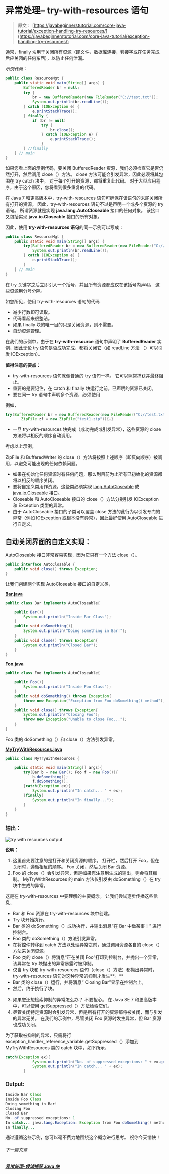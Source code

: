# 异常处理– try-with-resources 语句

> 原文： [https://javabeginnerstutorial.com/core-java-tutorial/exception-handling-try-resources/](https://javabeginnerstutorial.com/core-java-tutorial/exception-handling-try-resources/)

通常，finally 块用于关闭所有资源（即文件，数据库连接，套接字或在任务完成后应关闭的任何东西），以防止任何泄漏。

*示例代码：*

```java
public class ResourceMgt {
	public static void main(String[] args) {
		BufferedReader br = null;
		try {
			br = new BufferedReader(new FileReader("C://test.txt"));
			System.out.println(br.readLine());
		} catch (IOException e) {
			e.printStackTrace();
		} finally {
			if (br != null)
				try {
					br.close();
				} catch (IOException e) {
					e.printStackTrace();
				}
		} //finally
	} // main
}
```

如果您看上面的示例代码，要关闭 BufferedReader 资源，我们必须检查它是否仍然打开，然后调用 close（）方法。 close 方法可能会引发异常，因此必须将其包围在 try catch 块中。 对于每个打开的资源，都将重复此代码。 对于大型应用程序，由于这个原因，您将看到很多重复的代码。

在 Java 7 和更高版本中，try-with-resources 语句可确保在该语句的末尾关闭所有打开的资源。 因此，try-with-resources 语句不过是声明一个或多个资源的 try 语句。 所谓资源就是实现 **java.lang.AutoCloseable** 接口的任何对象。 该接口又包括实现 **java.io.Closeable** 接口的所有对象。

因此，使用 **try-with-resources 语句**的同一示例可以写成：

```java
public class ResourceMgt {
	public static void main(String[] args) {
		try(BufferedReader br = new BufferedReader(new FileReader("C://test.txt"))){
			System.out.println(br.readLine());
		} catch (IOException e) {
			e.printStackTrace();
		} 
	} // main
}
```

在 try 关键字之后立即引入一个括号，并且所有资源都应仅在该括号内声明。 这些资源用分号分隔。

如您所见，使用 try-with-resources 语句的代码

*   减少行数即可读取。
*   代码看起来很整洁。
*   如果 finally 块的唯一目的只是关闭资源，则不需要。
*   自动资源管理。

在我们的示例中，由于在 **try-with-resource** 语句中声明了 **BufferedReader** 实例，因此无论 try 语句是否成功完成，都将关闭它（如 readLine 方法 （）可以引发 IOException）。

**值得注意的要点：**

*   try-with-resources 语句就像普通的 try 语句一样。 它可以照常捕获并最终阻止。
*   重要的是要记住，在 catch 和 finally 块运行之前，已声明的资源已关闭。
*   要在同一 try 语句中声明多个资源，必须使用

例如，

```java
try(BufferedReader br = new BufferedReader(new FileReader("C://test.txt")); 
       ZipFile zf = new ZipFile("test1.zip")){…}
```

*   一旦 try-with-resources 块完成（成功完成或引发异常），这些资源的 close 方法将以相反的顺序自动调用。

考虑以上示例，

ZipFile 和 BufferedWriter 的 close（）方法将按照上述顺序（即反向顺序）被调用，以避免可能出现的任何依赖问题。

*   如果在初始化任何资源时有任何问题，那么到目前为止所有已初始化的资源都将以相反的顺序关闭。
*   要将自定义类用作资源，这些类必须实现 [lang.AutoCloseable](https://docs.oracle.com/javase/8/docs/api/java/lang/AutoCloseable.html) 或 [java.io.Closeable](https://docs.oracle.com/javase/8/docs/api/java/io/Closeable.html) 接口。
*   Closeable 和 AutoCloseable 接口的 close（）方法分别引发 IOException 和 Exception 类型的异常。
*   由于 AutoCloseable 接口的子类可以覆盖 close 方法的此行为以引发专门的异常（例如 IOException 或根本没有异常），因此最好使用 AutoCloseable 进行自定义。

## **自动关闭界面的自定义实现：**

AutoCloseable 接口非常容易实现，因为它只有一个方法 close（）。

```java
public interface AutoClosable {
    public void close() throws Exception;
}
```

让我们创建两个实现 AutoCloseable 接口的自定义类，

**<u>Bar.java</u>**

```java
public class Bar implements AutoCloseable{

	public Bar(){
		System.out.println("Inside Bar Class");
	}
	public void doSomething(){
		System.out.println("Doing something in Bar!");
	}
	public void close() throws Exception{
		System.out.println("Closed Bar");
	}
}
```

**<u>Foo.java</u>**

```java
public class Foo implements AutoCloseable{

	public Foo(){
		System.out.println("Inside Foo Class");
	}
	public void doSomething() throws Exception{
		throw new Exception("Exception from Foo doSomething() method");
	}
	public void close() throws Exception{
		System.out.println("Closing Foo");
		throw new Exception("Unable to close Foo...");
	}
}
```

Foo 类的 doSomething（）和 close（）方法引发异常。

**<u>MyTryWithResources.java</u>**

```java
public class MyTryWithResources {

	public static void main(String[] args){
		try(Bar b = new Bar(); Foo f = new Foo()){
			b.doSomething();
			f.doSomething();
		}catch(Exception ex){
			System.out.println("In catch... " + ex);
		}finally{
			System.out.println("In finally...");
		}
	}
}
```

### **输出：**

![try with resources output](img/0a4187305e38068412cde02dfaef305e.png)

**说明：**

1.  这里首先要注意的是打开和关闭资源的顺序。 打开栏，然后打开 Foo，但在关闭时，遵循相反的顺序。 Foo 关闭，然后关闭 Bar 资源。
2.  Foo 的 close（）会引发异常，但是如果您注意到生成的输出，则会将其抑制。 MyTryWithResources 的 main 方法仅引发由 doSomething（）在 try 块中生成的异常。

这是在 try-with-resources 中要理解的主要概念。 让我们尝试逐步传播这些信息，

*   Bar 和 Foo 资源在 try-with-resources 块中创建。
*   Try 块开始执行。
*   Bar 类的 doSomething（）成功执行，并输出消息“在 Bar 中做某事！” 进行控制台。
*   Foo 类的 doSomething（）方法引发异常。
*   在将控件转移到 catch 方法以处理异常之前，通过调用资源各自的 close（）方法来关闭资源。
*   Foo 类的 close（）将消息“正在关闭 Foo”打印到控制台，并抛出一个异常，该异常在 try 块抛出的异常暴露时被抑制。
*   仅当 try 块和 try-with-resources 语句（close（）方法）都抛出异常时，try-with-resources 语句对这种异常的抑制才发生**。**
*   Bar 类的 close（）运行，并将消息“ Closing Bar”显示在控制台上。
*   然后，终于执行了块。

3.  如果您还想检索抑制的异常怎么办？ 不要担心。 在 Java SE 7 和更高版本中，可以使用 getSuppressed（）方法检索它们。
4.  尽管关闭特定资源时会引发异常，但是所有打开的资源都将被关闭，而与引发的异常无关。 在我们的示例中，尽管关闭 Foo 资源时发生异常，但 Bar 资源也成功关闭。

为了获取被抑制的异常，只需将行 exception_handler_reference_variable.getSuppressed（）添加到 MyTryWithResources 类的 catch 块中，如下所示，

```java
catch(Exception ex){
			System.out.println("No. of suppressed exceptions: " + ex.getSuppressed().length);
			System.out.println("In catch... " + ex);
		}
```

### **Output:**

```java
Inside Bar Class
Inside Foo Class
Doing something in Bar!
Closing Foo
Closed Bar
No. of suppressed exceptions: 1
In catch... java.lang.Exception: Exception from Foo doSomething() method
In finally...
```

通过遵循这些示例，您可以毫不费力地围绕这个概念进行思考。 祝你今天愉快！

###### 下一篇文章

##### [异常处理–尝试捕获 Java 块](https://javabeginnerstutorial.com/core-java-tutorial/exception-handling-try-catch-java/ "Exception Handling – try catch Java blocks")